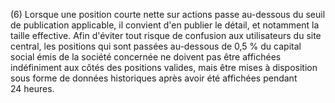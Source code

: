 (6) Lorsque une position courte nette sur actions passe au-dessous du seuil de publication applicable, il convient d'en publier le détail, et notamment la taille effective. Afin d'éviter tout risque de confusion aux utilisateurs du site central, les positions qui sont passées au-dessous de 0,5 % du capital social émis de la société concernée ne doivent pas être affichées indéfiniment aux côtés des positions valides, mais être mises à disposition sous forme de données historiques après avoir été affichées pendant 24 heures.
